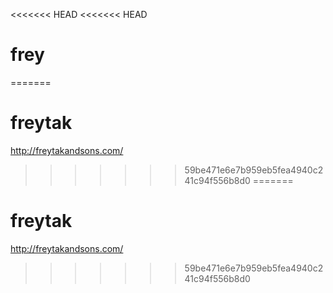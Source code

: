 <<<<<<< HEAD
<<<<<<< HEAD
# frey
=======
# freytak
http://freytakandsons.com/
>>>>>>> 59be471e6e7b959eb5fea4940c241c94f556b8d0
=======
# freytak
http://freytakandsons.com/
>>>>>>> 59be471e6e7b959eb5fea4940c241c94f556b8d0
